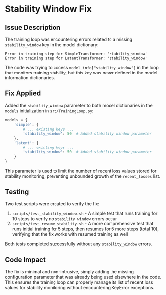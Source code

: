 # Stability Window Fix

## Issue Description
The training loop was encountering errors related to a missing `stability_window` key in the model dictionary:
```
Error in training step for SimpleTransformer: 'stability_window'
Error in training step for LatentTransformer: 'stability_window'
```

The code was trying to access `model_info["stability_window"]` in the loop that monitors training stability, but this key was never defined in the model information dictionaries.

## Fix Applied
Added the `stability_window` parameter to both model dictionaries in the `models` initialization in `src/TrainingLoop.py`:

```python
models = {
    'simple': {
        # ... existing keys ...
        'stability_window': 50  # Added stability window parameter
    },
    'latent': {
        # ... existing keys ...
        'stability_window': 50  # Added stability window parameter
    }
}
```

This parameter is used to limit the number of recent loss values stored for stability monitoring, preventing unbounded growth of the `recent_losses` list.

## Testing
Two test scripts were created to verify the fix:

1. `scripts/test_stability_window.sh` - A simple test that runs training for 10 steps to verify no `stability_window` errors occur
2. `scripts/test_resume_stability.sh` - A more comprehensive test that runs initial training for 5 steps, then resumes for 5 more steps (total 10), verifying that the fix works with resumed training as well

Both tests completed successfully without any `stability_window` errors.

## Code Impact
The fix is minimal and non-intrusive, simply adding the missing configuration parameter that was already being used elsewhere in the code. This ensures the training loop can properly manage its list of recent loss values for stability monitoring without encountering KeyError exceptions. 